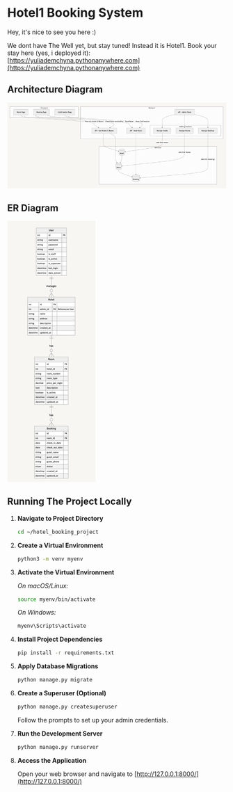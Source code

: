 # Hotel1 Booking System

Hey, it's nice to see you here :)

We dont have The Well yet, but stay tuned! Instead it is Hotel1.
Book your stay here (yes, i deployed it):  
[https://yuliademchyna.pythonanywhere.com](https://yuliademchyna.pythonanywhere.com)

## Architecture Diagram
![img.png](architecture_diagram.png)

## ER Diagram
![img_1.png](er_diagram.png)

## Running The Project Locally

1. **Navigate to Project Directory**
   ```bash
   cd ~/hotel_booking_project
   ```

2. **Create a Virtual Environment**
   ```bash
   python3 -m venv myenv
   ```

3. **Activate the Virtual Environment**
   
   *On macOS/Linux:*
   ```bash
   source myenv/bin/activate
   ```
   
   *On Windows:*
   ```bash
   myenv\Scripts\activate
   ```

4. **Install Project Dependencies**
   ```bash
   pip install -r requirements.txt
   ```

5. **Apply Database Migrations**
   ```bash
   python manage.py migrate
   ```

6. **Create a Superuser (Optional)**
   ```bash
   python manage.py createsuperuser
   ```
   Follow the prompts to set up your admin credentials.

7. **Run the Development Server**
   ```bash
   python manage.py runserver
   ```

8. **Access the Application**
   
   Open your web browser and navigate to [http://127.0.0.1:8000/](http://127.0.0.1:8000/)